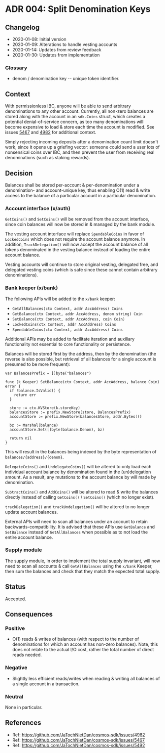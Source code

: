 # ADR 004: Split Denomination Keys

## Changelog

- 2020-01-08: Initial version
- 2020-01-09: Alterations to handle vesting accounts
- 2020-01-14: Updates from review feedback
- 2020-01-30: Updates from implementation


### Glossary

* denom / denomination key -- unique token identifier.


## Context

With permissionless IBC, anyone will be able to send arbitrary denominations to any other account. Currently, all non-zero balances are stored along with the account in an `sdk.Coins` struct, which creates a potential denial-of-service concern, as too many denominations will become expensive to load & store each time the account is modified. See issues [5467](https://github.com/JaTochNietDan/cosmos-sdk/issues/5467) and [4982](https://github.com/JaTochNietDan/cosmos-sdk/issues/4982) for additional context.

Simply rejecting incoming deposits after a denomination count limit doesn't work, since it opens up a griefing vector: someone could send a user lots of nonsensical coins over IBC, and then prevent the user from receiving real denominations (such as staking rewards).

## Decision

Balances shall be stored per-account & per-denomination under a denomination- and account-unique key, thus enabling O(1) read & write access to the balance of a particular account in a particular denomination.

### Account interface (x/auth)

`GetCoins()` and `SetCoins()` will be removed from the account interface, since coin balances will
now be stored in & managed by the bank module.

The vesting account interface will replace `SpendableCoins` in favor of `LockedCoins` which does
not require the account balance anymore. In addition, `TrackDelegation()`  will now accept the
account balance of all tokens denominated in the vesting balance instead of loading the entire
account balance.

Vesting accounts will continue to store original vesting, delegated free, and delegated
vesting coins (which is safe since these cannot contain arbitrary denominations).

### Bank keeper (x/bank)

The following APIs will be added to the `x/bank` keeper:

- `GetAllBalances(ctx Context, addr AccAddress) Coins`
- `GetBalance(ctx Context, addr AccAddress, denom string) Coin`
- `SetBalance(ctx Context, addr AccAddress, coin Coin)`
- `LockedCoins(ctx Context, addr AccAddress) Coins`
- `SpendableCoins(ctx Context, addr AccAddress) Coins`

Additional APIs may be added to facilitate iteration and auxiliary functionality not essential to
core functionality or persistence.

Balances will be stored first by the address, then by the denomination (the reverse is also possible,
but retrieval of all balances for a single account is presumed to be more frequent):

```golang
var BalancesPrefix = []byte("balances")

func (k Keeper) SetBalance(ctx Context, addr AccAddress, balance Coin) error {
  if !balance.IsValid() {
    return err
  }

  store := ctx.KVStore(k.storeKey)
  balancesStore := prefix.NewStore(store, BalancesPrefix)
  accountStore := prefix.NewStore(balancesStore, addr.Bytes())

  bz := Marshal(balance)
  accountStore.Set([]byte(balance.Denom), bz)

  return nil
}
```

This will result in the balances being indexed by the byte representation of
`balances/{address}/{denom}`.

`DelegateCoins()` and `UndelegateCoins()` will be altered to only load each individual
account balance by denomination found in the (un)delegation amount. As a result,
any mutations to the account balance by will made by denomination.

`SubtractCoins()` and `AddCoins()` will be altered to read & write the balances
directly instead of calling `GetCoins()` / `SetCoins()` (which no longer exist).

`trackDelegation()` and `trackUndelegation()` will be altered to no longer update
account balances.

External APIs will need to scan all balances under an account to retain backwards-compatibility. It
is advised that these APIs use `GetBalance` and `SetBalance` instead of `GetAllBalances` when
possible as to not load the entire account balance.

### Supply module

The supply module, in order to implement the total supply invariant, will now need
to scan all accounts & call `GetAllBalances` using the `x/bank` Keeper, then sum
the balances and check that they match the expected total supply.

## Status

Accepted.

## Consequences

### Positive

- O(1) reads & writes of balances (with respect to the number of denominations for
which an account has non-zero balances). Note, this does not relate to the actual
I/O cost, rather the total number of direct reads needed.

### Negative

- Slightly less efficient reads/writes when reading & writing all balances of a
single account in a transaction.

### Neutral

None in particular.

## References

- Ref: https://github.com/JaTochNietDan/cosmos-sdk/issues/4982
- Ref: https://github.com/JaTochNietDan/cosmos-sdk/issues/5467
- Ref: https://github.com/JaTochNietDan/cosmos-sdk/issues/5492
